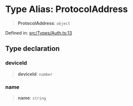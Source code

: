 # Type Alias: ProtocolAddress

> **ProtocolAddress**: `object`

Defined in: [src/Types/Auth.ts:13](https://github.com/Fokusdotid/bail/blob/8a30cf93a8ac726f06d1ad6578695812a8253e53/src/Types/Auth.ts#L13)

## Type declaration

### deviceId

> **deviceId**: `number`

### name

> **name**: `string`
